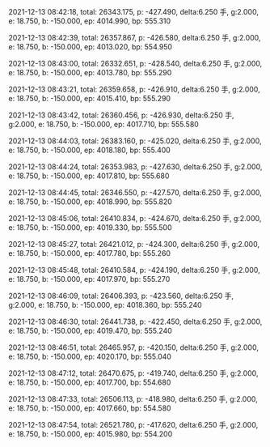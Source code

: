 2021-12-13 08:42:18, total: 26343.175, p: -427.490, delta:6.250 手, g:2.000, e: 18.750, b: -150.000, ep: 4014.990, bp: 555.310

2021-12-13 08:42:39, total: 26357.867, p: -426.580, delta:6.250 手, g:2.000, e: 18.750, b: -150.000, ep: 4013.020, bp: 554.950

2021-12-13 08:43:00, total: 26332.651, p: -428.540, delta:6.250 手, g:2.000, e: 18.750, b: -150.000, ep: 4013.780, bp: 555.290

2021-12-13 08:43:21, total: 26359.658, p: -426.910, delta:6.250 手, g:2.000, e: 18.750, b: -150.000, ep: 4015.410, bp: 555.290

2021-12-13 08:43:42, total: 26360.456, p: -426.930, delta:6.250 手, g:2.000, e: 18.750, b: -150.000, ep: 4017.710, bp: 555.580

2021-12-13 08:44:03, total: 26383.160, p: -425.020, delta:6.250 手, g:2.000, e: 18.750, b: -150.000, ep: 4018.180, bp: 555.400

2021-12-13 08:44:24, total: 26353.983, p: -427.630, delta:6.250 手, g:2.000, e: 18.750, b: -150.000, ep: 4017.810, bp: 555.680

2021-12-13 08:44:45, total: 26346.550, p: -427.570, delta:6.250 手, g:2.000, e: 18.750, b: -150.000, ep: 4018.990, bp: 555.820

2021-12-13 08:45:06, total: 26410.834, p: -424.670, delta:6.250 手, g:2.000, e: 18.750, b: -150.000, ep: 4019.330, bp: 555.500

2021-12-13 08:45:27, total: 26421.012, p: -424.300, delta:6.250 手, g:2.000, e: 18.750, b: -150.000, ep: 4017.780, bp: 555.260

2021-12-13 08:45:48, total: 26410.584, p: -424.190, delta:6.250 手, g:2.000, e: 18.750, b: -150.000, ep: 4017.970, bp: 555.270

2021-12-13 08:46:09, total: 26406.393, p: -423.560, delta:6.250 手, g:2.000, e: 18.750, b: -150.000, ep: 4018.360, bp: 555.240

2021-12-13 08:46:30, total: 26441.738, p: -422.450, delta:6.250 手, g:2.000, e: 18.750, b: -150.000, ep: 4019.470, bp: 555.240

2021-12-13 08:46:51, total: 26465.957, p: -420.150, delta:6.250 手, g:2.000, e: 18.750, b: -150.000, ep: 4020.170, bp: 555.040

2021-12-13 08:47:12, total: 26470.675, p: -419.740, delta:6.250 手, g:2.000, e: 18.750, b: -150.000, ep: 4017.700, bp: 554.680

2021-12-13 08:47:33, total: 26506.113, p: -418.980, delta:6.250 手, g:2.000, e: 18.750, b: -150.000, ep: 4017.660, bp: 554.580

2021-12-13 08:47:54, total: 26521.780, p: -417.620, delta:6.250 手, g:2.000, e: 18.750, b: -150.000, ep: 4015.980, bp: 554.200